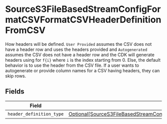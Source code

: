 # SourceS3FileBasedStreamConfigFormatCSVFormatCSVHeaderDefinitionFromCSV

How headers will be defined. `User Provided` assumes the CSV does not have a header row and uses the headers provided and `Autogenerated` assumes the CSV does not have a header row and the CDK will generate headers using for `f{i}` where `i` is the index starting from 0. Else, the default behavior is to use the header from the CSV file. If a user wants to autogenerate or provide column names for a CSV having headers, they can skip rows.


## Fields

| Field                                                                                                                                                                                                                     | Type                                                                                                                                                                                                                      | Required                                                                                                                                                                                                                  | Description                                                                                                                                                                                                               |
| ------------------------------------------------------------------------------------------------------------------------------------------------------------------------------------------------------------------------- | ------------------------------------------------------------------------------------------------------------------------------------------------------------------------------------------------------------------------- | ------------------------------------------------------------------------------------------------------------------------------------------------------------------------------------------------------------------------- | ------------------------------------------------------------------------------------------------------------------------------------------------------------------------------------------------------------------------- |
| `header_definition_type`                                                                                                                                                                                                  | [Optional[SourceS3FileBasedStreamConfigFormatCSVFormatCSVHeaderDefinitionFromCSVHeaderDefinitionType]](../../models/shared/sources3filebasedstreamconfigformatcsvformatcsvheaderdefinitionfromcsvheaderdefinitiontype.md) | :heavy_minus_sign:                                                                                                                                                                                                        | N/A                                                                                                                                                                                                                       |
